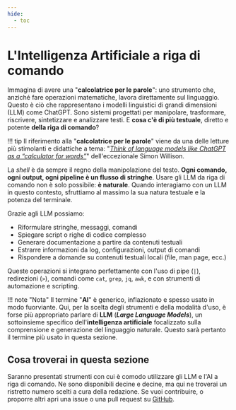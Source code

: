 ```yaml
---
hide:
  - toc
---
```


# L'Intelligenza Artificiale a riga di comando

Immagina di avere una "**calcolatrice per le parole**": uno strumento che, anziché fare operazioni matematiche, lavora direttamente sul linguaggio. Questo è ciò che rappresentano i modelli linguistici di grandi dimensioni (LLM) come ChatGPT. Sono sistemi progettati per manipolare, trasformare, riscrivere, sintetizzare e analizzare testi. E **cosa c'è di più testuale**, diretto e potente **della riga di comando**?

!!! tip
    Il riferimento alla "**calcolatrice per le parole**" viene da una delle letture più stimolanti e didattiche a tema: "*[Think of language models like ChatGPT as a “calculator for words”](https://simonwillison.net/2023/Apr/2/calculator-for-words/)*" dell'eccezionale Simon Willison.


La *shell* è da sempre il regno della manipolazione del testo. **Ogni comando, ogni output, ogni pipeline è un flusso di stringhe**. Usare gli LLM da riga di comando non è solo possibile: **è naturale**. Quando interagiamo con un LLM in questo contesto, sfruttiamo al massimo la sua natura testuale e la potenza del terminale.

Grazie agli LLM possiamo:

- Riformulare stringhe, messaggi, comandi
- Spiegare script o righe di codice complesso
- Generare documentazione a partire da contenuti testuali
- Estrarre informazioni da log, configurazioni, output di comandi
- Rispondere a domande su contenuti testuali locali (file, man page, ecc.)

Queste operazioni si integrano perfettamente con l'uso di pipe (`|`), redirezioni (`>`), comandi come `cat`, `grep`, `jq`, `awk`, e con strumenti di automazione e scripting.

!!! note "Nota"
    Il termine "**AI**" è generico, inflazionato e spesso usato in modo fuorviante. Qui, per la scelta degli strumenti e della modalità d'uso, è forse più appropriato parlare di **LLM** (**_Large Language Models_**), un sottoinsieme specifico dell'**intelligenza artificiale** focalizzato sulla comprensione e generazione del linguaggio naturale. Questo sarà pertanto il termine più usato in questa sezione.

## Cosa troverai in questa sezione

Saranno presentati strumenti con cui è comodo utilizzare gli LLM e l'AI a riga di comando. Ne sono disponibili decine e decine, ma qui ne troverai un ristretto numero scelti a cura della redazione. Se vuoi contribuire, o proporre altri apri una issue o una pull request su [GitHub](https://github.com/aborruso/arigadicomando).
